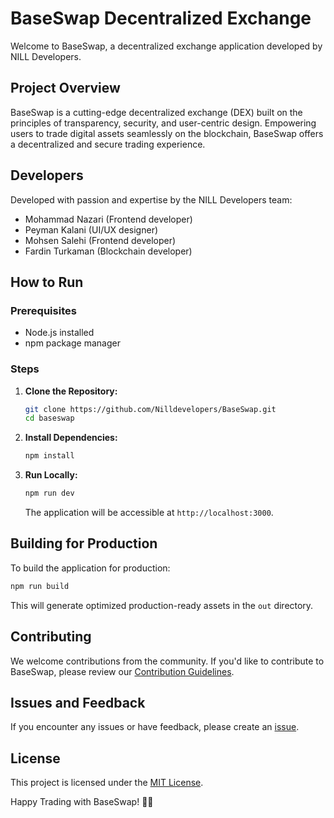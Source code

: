 
# BaseSwap Decentralized Exchange

Welcome to BaseSwap, a decentralized exchange application developed by NILL Developers.

## Project Overview

BaseSwap is a cutting-edge decentralized exchange (DEX) built on the principles of transparency, security, and user-centric design. Empowering users to trade digital assets seamlessly on the blockchain, BaseSwap offers a decentralized and secure trading experience.

## Developers

Developed with passion and expertise by the NILL Developers team:

- Mohammad Nazari (Frontend developer)
- Peyman Kalani (UI/UX designer)
- Mohsen Salehi (Frontend developer)
- Fardin Turkaman (Blockchain developer)

## How to Run

### Prerequisites

- Node.js installed
- npm package manager

### Steps

1. **Clone the Repository:**
   ```bash
   git clone https://github.com/Nilldevelopers/BaseSwap.git
   cd baseswap
   ```

2. **Install Dependencies:**
   ```bash
   npm install
   ```

3. **Run Locally:**
   ```bash
   npm run dev
   ```

   The application will be accessible at `http://localhost:3000`.

## Building for Production

To build the application for production:

```bash
npm run build
```

This will generate optimized production-ready assets in the `out` directory.

## Contributing

We welcome contributions from the community. If you'd like to contribute to BaseSwap, please review our [Contribution Guidelines](CONTRIBUTING.md).

## Issues and Feedback

If you encounter any issues or have feedback, please create an [issue](https://github.com/nill-developers/baseswap/issues).

## License

This project is licensed under the [MIT License](LICENSE).

Happy Trading with BaseSwap! 🚀🌐
```

